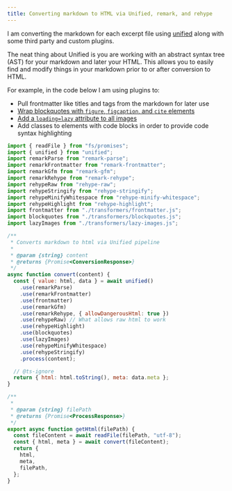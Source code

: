 ```yaml
---
title: Converting markdown to HTML via Unified, remark, and rehype
---
```


I am converting the markdown for each excerpt file using [unified](https://unifiedjs.com/) along with some third party and custom plugins.

The neat thing about Unified is you are working with an abstract syntax tree (AST) for your markdown and later your HTML. This allows you to easily find and modify things in your markdown prior to or after conversion to HTML.

For example, in the code below I am using plugins to:
- Pull frontmatter like titles and tags from the markdown for later use
- [Wrap blockquotes with `figure`, `figcaption`, and `cite` elements](/how/blockquotes.md)
- [Add a `loading=lazy` attribute to all images](/how/lazy-images.md)
- Add classes to elements with code blocks in order to provide code syntax highlighting

```javascript
import { readFile } from "fs/promises";
import { unified } from "unified";
import remarkParse from "remark-parse";
import remarkFrontmatter from "remark-frontmatter";
import remarkGfm from "remark-gfm";
import remarkRehype from "remark-rehype";
import rehypeRaw from "rehype-raw";
import rehypeStringify from "rehype-stringify";
import rehypeMinifyWhitespace from "rehype-minify-whitespace";
import rehypeHighlight from "rehype-highlight";
import frontmatter from "./transformers/frontmatter.js";
import blockquotes from "./transformers/blockquotes.js";
import lazyImages from "./transformers/lazy-images.js";

/**
 * Converts markdown to html via Unified pipeline
 *
 * @param {string} content
 * @returns {Promise<ConversionResponse>}
 */
async function convert(content) {
  const { value: html, data } = await unified()
    .use(remarkParse)
    .use(remarkFrontmatter)
    .use(frontmatter)
    .use(remarkGfm)
    .use(remarkRehype, { allowDangerousHtml: true })
    .use(rehypeRaw) // What allows raw html to work
    .use(rehypeHighlight)
    .use(blockquotes)
    .use(lazyImages)
    .use(rehypeMinifyWhitespace)
    .use(rehypeStringify)
    .process(content);

  // @ts-ignore
  return { html: html.toString(), meta: data.meta };
}

/**
 *
 * @param {string} filePath
 * @returns {Promise<ProcessResponse>}
 */
export async function getHtml(filePath) {
  const fileContent = await readFile(filePath, "utf-8");
  const { html, meta } = await convert(fileContent);
  return {
    html,
    meta,
    filePath,
  };
}
```